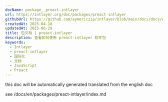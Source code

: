 ```yaml
---
docName: package__preact-intlayer
url: https://intlayer.org/doc/packages/preact-intlayer
githubUrl: https://github.com/aymericzip/intlayer/blob/main/docs/docs/en/packages/preact-intlayer/index.md
createdAt: 2025-04-18
updatedAt: 2025-06-29
title: 包文档 | preact-intlayer
description: 查看如何使用 preact-intlayer 软件包
keywords:
  - Intlayer
  - preact-intlayer
  - 国际化
  - 文档
  - JavaScript
  - Preact
---
```


this doc will be automatically generated translated from the english doc

see /docs/en/packages/preact-intlayer/index.md
